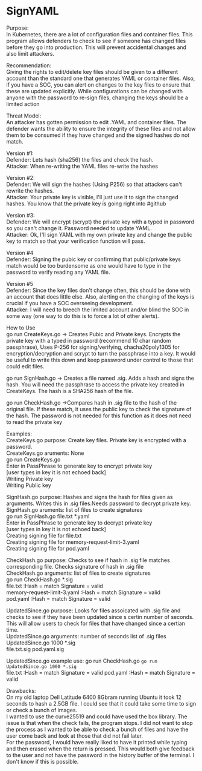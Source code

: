 # SignYAML
Purpose: <br />In Kubernetes, there are a lot of configuration files and container files. This program allows defenders to check to see if someone has changed files before they go into production. This will prevent accidental changes and also limit attackers.

Recommendation:<br />
Giving the rights to edit/delete key files should be given to a different account than the standard one that generates YAML or container files. Also, if you have a SOC, you can alert on changes to the key files to ensure that these are updated explicitly. While configurations can be changed with anyone with the password to re-sign files, changing the keys should be a limited action

Threat Model:<br />
 An attacker has gotten permission to edit .YAML and container files. The defender wants the ability to ensure the integrity of these files and not allow them to be consumed if they have changed and the signed hashes do not match.
 
Version #1:<br />
Defender:  Lets hash (sha256) the files and check the hash. <br />
Attacker: When re-writing the YAML files re-write the hashes

Version #2:<br />
Defender: We will sign the hashes (Using P256) so that attackers can't rewrite the hashes.<br />
Attacker: Your private key is visible, I'll just use it to sign the changed hashes. You know that the private key is going right into #github

Version #3:<br />
Defender: We will encrypt (scrypt) the private key with a typed in password so you can't change it. Password needed to update YAML.<br />
Attacker: Ok, I'll sign YAML with my own private key and change the public key to match so that your verification function will pass.

Version #4<br />
Defender: Signing the pubic key or confirming that public/private keys match would be too burdensome as one would have to type in the password to verify reading any YAML file.<br />

Version #5<br />
Defender: Since the key files don't change often, this should be done with an account that does little else. Also, alerting on the changing of the keys is crucial if you have a SOC overseeing development.<br />
Attacker: I will need to breech the limited account and/or blind the SOC in some way (one way to do this is to force a lot of other alerts).

How to Use<br />
go run CreateKeys.go -> Creates Pubic and Private keys. Encrypts the private key with a typed in password (recommend 10 char random passphrase), Uses P-256 for signing/verifying, chacha20poly1305 for encryption/decryption and scrypt to turn the passphrase into a key. It would be useful to write this down and keep password under control to those that could edit files.

go run SignHash.go <files> -> Creates a file named <filename>.sig. Adds a hash and signs the hash. You will need the passphrase to access the private key created in CreateKeys. The hash is a SHA256 hash of the file.
  
 go run CheckHash.go <files> ->Compares hash in .sig file to the hash of the original file. If these match, it uses the public key to check the signature of the hash. The password is not needed for this function as it does not need to read the private key
  
  Examples:<br />
  CreateKeys.go purpose: Create key files. Private key is encrypted with a password. <br />
  CreateKeys.go aruments: None <br />
  go run CreateKeys.go<br />
    Enter in PassPhrase to generate key to encrypt private key<br />
    [user types in key it is not echoed back]<br />
    Writing Private key<br />
    Writing Public key<br />

  SignHash.go purpose: Hashes and signs the hash for files given as arguments. Writes this in .sig files.Needs password to decrypt private key.<br />
  SignHash.go aruments: list of files to create signatures <br />
  go run SignHash.go file.txt *.yaml<br />
    Enter in PassPhrase to generate key to decrypt private key<br />
    [user types in key it is not echoed back]<br />
    Creating signing file for file.txt<br />
    Creating signing file for memory-request-limit-3.yaml<br />
    Creating signing file for pod.yaml<br />

  CheckHash.go purpose: Checks to see if hash in .sig file matches corresponding file. Checks signature of hash in .sig file <br />
  CheckHash.go arguments: list of files to create signatures <br />
  go run CheckHash.go *.sig<br />
    file.txt :Hash = match  Signature = valid <br />
    memory-request-limit-3.yaml :Hash = match  Signature = valid <br />
    pod.yaml :Hash = match  Signature = valid <br />
    
  UpdatedSince.go  purpose: Looks for files assoicated with .sig file and checks to see if they have been updated since s certin number of seconds. This will allow users to check for files that have changed since a certian time.<br />
  UpdatedSince.go arguments: number of seconds list of .sig files<br />
  UpdatedSince.go 1000 *.sig<br />
  file.txt.sig pod.yaml.sig<br />
  
 UpdatedSince.go example use: go run CheckHash.go `go run UpdatedSince.go 1000 *.sig`<br />
 file.txt :Hash = match  Signature = valid 
 pod.yaml :Hash = match  Signature = valid 


  
  
  Drawbacks:<br />
  On my old laptop Dell Latitude 6400 8Gbram running Ubuntu it took 12 seconds to hash a 2.5GB file. I could see that it could take some time to sign or check a bunch of images.<br />
  I wanted to use the curve25519 and could have used the box library. The issue is that when the check fails, the program stops. I did not want to stop the process as I wanted to be able to check a bunch of files and have the user come back and look at those that did not fail later.<br />
  For the password, I would have really liked to have it printed while typing and then erased when the return is pressed. This would both give feedback to the user and not have the password in the history buffer of the terminal. I don't know if this is possible.<br />
